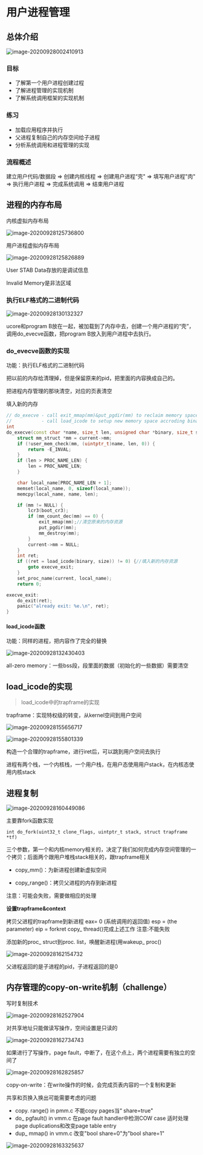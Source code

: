 # 用户进程管理

## 总体介绍

![image-20200928002410913](./14/image-20200928002410913.png)

### 目标

* 了解第一个用户进程创建过程
* 了解进程管理的实现机制
* 了解系统调用框架的实现机制

### 练习

* 加载应用程序并执行
* 父进程复制自己的内存空间给子进程
* 分析系统调用和进程管理的实现

### 流程概述

建立用户代码/数据段 => 创建内核线程 => 创建用户进程“壳" =>  填写用户进程"肉" => 执行用户进程 => 完成系统调用 => 结束用户进程

## 进程的内存布局

内核虚拟内存布局

![image-20200928125736800](./14/image-20200928125736800.png)

用户进程虚拟内存布局

![image-20200928125826889](./14/image-20200928125826889.png)

User STAB Data存放的是调试信息

Invalid Memory是非法区域

### 执行ELF格式的二进制代码

![image-20200928130132327](./14/image-20200928130132327.png)

ucore和program B放在一起，被加载到了内存中去，创建一个用户进程的“壳”，调用do_evecve函数，把program B放入到用户进程中去执行。

### do_evecve函数的实现

功能：执行ELF格式的二进制代码

把以前的内存给清理掉，但是保留原来的pid，把里面的内容换成自己的。

把进程内存管理的那块清空，对应的页表清空

填入新的内存



```c++
// do_execve - call exit_mmap(mm)&put_pgdir(mm) to reclaim memory space of current process
//           - call load_icode to setup new memory space accroding binary prog.
int
do_execve(const char *name, size_t len, unsigned char *binary, size_t size) {
    struct mm_struct *mm = current->mm;
    if (!user_mem_check(mm, (uintptr_t)name, len, 0)) {
        return -E_INVAL;
    }
    if (len > PROC_NAME_LEN) {
        len = PROC_NAME_LEN;
    }

    char local_name[PROC_NAME_LEN + 1];
    memset(local_name, 0, sizeof(local_name));
    memcpy(local_name, name, len);

    if (mm != NULL) {
        lcr3(boot_cr3);
        if (mm_count_dec(mm) == 0) {
            exit_mmap(mm);//清空原来的内存资源
            put_pgdir(mm);
            mm_destroy(mm);
        }
        current->mm = NULL;
    }
    int ret;
    if ((ret = load_icode(binary, size)) != 0) {//填入新的内存资源
        goto execve_exit;
    }
    set_proc_name(current, local_name);
    return 0;

execve_exit:
    do_exit(ret);
    panic("already exit: %e.\n", ret);
}

```

#### load_icode函数

功能：同样的进程，把内容作了完全的替换

![image-20200928132430403](./14/image-20200928132430403.png)

all-zero memory：一些bss段，段里面的数据（初始化的一些数据）需要清空

## load_icode的实现

> load_icode中的trapframe的实现

trapframe：实现特权级的转变，从kernel空间到用户空间

![image-20200928155656717](./14/image-20200928155656717.png)

![image-20200928155801339](./14/image-20200928155801339.png)

构造一个合理的trapframe，进行iret后，可以跳到用户空间去执行

进程有两个栈，一个内核栈，一个用户栈，在用户态使用用户stack，在内核态使用内核stack

## 进程复制

![image-20200928160449086](./14/image-20200928160449086.png)

主要靠fork函数实现

`int do_fork(uint32_t clone_flags, uintptr_t stack, struct trapframe *tf)`

三个参数，第一个和内核memory相关的，决定了我们如何完成内存空间管理的一个拷贝；后面两个跟用户堆栈stack相关的，跟trapframe相关

* copy_mm()：为新进程创建新虚拟空间

* copy_range()：拷贝父进程的内存到新进程

注意：可能会失败，需要做相应的处理

**设置trapframe&context**

拷贝父进程的trapframe到新进程
eax= 0 (系统调用的返回值)
esp = (the parameter)
eip = forkret
copy_ thread()完成上述工作
注意:不能失败

添加新的proc_ struct到proc. list，唤醒新进程(用wakeup_ proc()

![image-20200928162154732](./14/image-20200928162154732.png)

父进程返回的是子进程的pid，子进程返回的是0

## 内存管理的copy-on-write机制（challenge）

写时复制技术

![image-20200928162527904](./14/image-20200928162527904.png)

对共享地址只能做读写操作，空间设置是只读的

![image-20200928162734743](./14/image-20200928162734743.png)

如果进行了写操作，page fault，中断了，在这个点上，两个进程需要有独立的空间了

![image-20200928162825857](./14/image-20200928162825857.png)

copy-on-write：在write操作的时候，会完成页表内容的一个复制和更新

共享和页换入换出可能需要考虑的问题

* copy. range() in pmm.c
  不能copy pages当“ share=true"
*  do_ pgfault() in vmm.c
  在page fault handler中检测COW case
  适时处理page duplications和改变page table entry
* dup_ mmap() in vmm.c
   改变"bool share=0"为"bool share=1"

![image-20200928163325637](./14/image-20200928163325637.png)